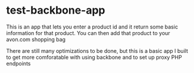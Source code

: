 # test-backbone-app
This is an app that lets you enter a product id and it return some basic information for that product. You can then add that product to your avon.com shopping bag

There are still many optimizations to be done, but this is a basic app I built to get more comforatable with using backbone and to set up proxy PHP endpoints
